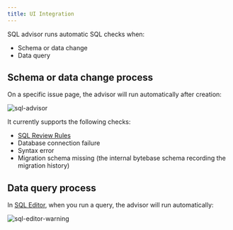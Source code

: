 ```yaml
---
title: UI Integration
---
```


SQL advisor runs automatic SQL checks when:

- Schema or data change
- Data query

## Schema or data change process

On a specific issue page, the advisor will run automatically after creation:

![sql-advisor](/content/docs/sql-review/schema-review-engine-mysql-use-innodb.webp)

It currently supports the following checks:

- [SQL Review Rules](/docs/sql-review/review-policy)
- Database connection failure
- Syntax error
- Migration schema missing (the internal bytebase schema recording the migration history)

## Data query process

In [SQL Editor](/docs/sql-editor/overview), when you run a query, the advisor will run automatically:

![sql-editor-warning](/content/docs/sql-review/sql-review-sql-editor-warning.webp)
